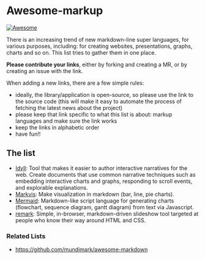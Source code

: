 
# Awesome-markup
[![Awesome](https://cdn.rawgit.com/sindresorhus/awesome/d7305f38d29fed78fa85652e3a63e154dd8e8829/media/badge.svg)](https://github.com/sindresorhus/awesome)

There is an increasing trend of new markdown-line super languages, for various purposes, including: for creating websites, presentations, graphs, charts and so on. This list tries to gather them in one place.

**Please contribute your links**, either by forking and creating a MR, or by creating an issue with the link.

When adding a new links, there are a few simple rules:

* ideally, the library/application is open-source, so please use the link to the source code (this will make it easy to automate the process of fetching the latest news about the project)
* please keep that link specific to what this list is about: markup languages and make sure the link works
* keep the links in alphabetic order
* have fun!!

## The list

* [Idyll](https://github.com/idyll-lang/idyll): Tool that makes it easier to author interactive narratives for the web. Create documents that use common narrative techniques such as embedding interactive charts and graphs, responding to scroll events, and explorable explanations.
* [Markvis](https://github.com/geekplux/markvis): Make visualization in markdown (bar, line, pie charts).
* [Mermaid](https://github.com/mermaidjs/mermaid.cli): Markdown-like script language for generating charts (flowchart, sequence diagram, gantt diagram) from text via Javascript.
* [remark](https://github.com/gnab/remark): Simple, in-browser, markdown-driven slideshow tool targeted at people who know their way around HTML and CSS.

### Related Lists

* https://github.com/mundimark/awesome-markdown
